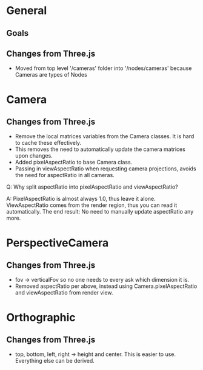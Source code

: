 # General

## Goals

## Changes from Three.js

* Moved from top level '/cameras' folder into '/nodes/cameras' because Cameras are types of Nodes

# Camera

## Changes from Three.js

* Remove the local matrices variables from the Camera classes.  It is hard to cache these effectively.
 * This removes the need to automatically update the camera matrices upon changes.
* Added pixelAspectRatio to base Camera class.
* Passing in viewAspectRatio when requesting camera projections, avoids the need for aspectRatio in all cameras.

Q: Why split aspectRatio into pixelAspectRatio and viewAspectRatio?

A: PixelAspectRatio is almost always 1.0, thus leave it alone.  ViewAspectRatio comes from the render region, thus you can read it automatically.  The end result: No need to manually update aspectRatio any more.

# PerspectiveCamera

## Changes from Three.js

* fov -> verticalFov so no one needs to every ask which dimension it is.
* Removed aspectRatio per above, instead using Camera.pixelAspectRatio and viewAspectRatio from render view.

# Orthographic

## Changes from Three.js

* top, bottom, left, right -> height and center.  This is easier to use.  Everything else can be derived.